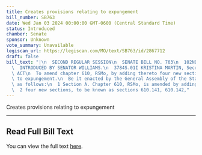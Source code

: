 ```yaml
---
title: Creates provisions relating to expungement
bill_number: SB763
date: Wed Jan 03 2024 00:00:00 GMT-0600 (Central Standard Time)
status: Introduced
chamber: Senate
sponsor: Unknown
vote_summary: Unavailable
legiscan_url: https://legiscan.com/MO/text/SB763/id/2867712
draft: false
bill_text: "|\n  SECOND REGULAR SESSION\n  SENATE BILL NO. 763\n  102ND GENERA L ASSEMBLY\n\
  \  INTRODUCED BY SENATOR WILLIAMS.\n  3784S.01I KRISTINA MARTIN, Secretary\n  AN\
  \ ACT\n  To amend chapter 610, RSMo, by adding thereto four new sections relating\
  \ to expungement.\n  Be it enacted by the General Assembly of the State of Missouri,\
  \ as follows:\n  1 Section A. Chapter 610, RSMo, is amended by adding thereto\n\
  \  2 four new sections, to be known as sections 610.141, 610.142,"
---
```

Creates provisions relating to expungement

---

## Read Full Bill Text

You can view the full text [here](https://legiscan.com/MO/text/SB763/id/2867712).
